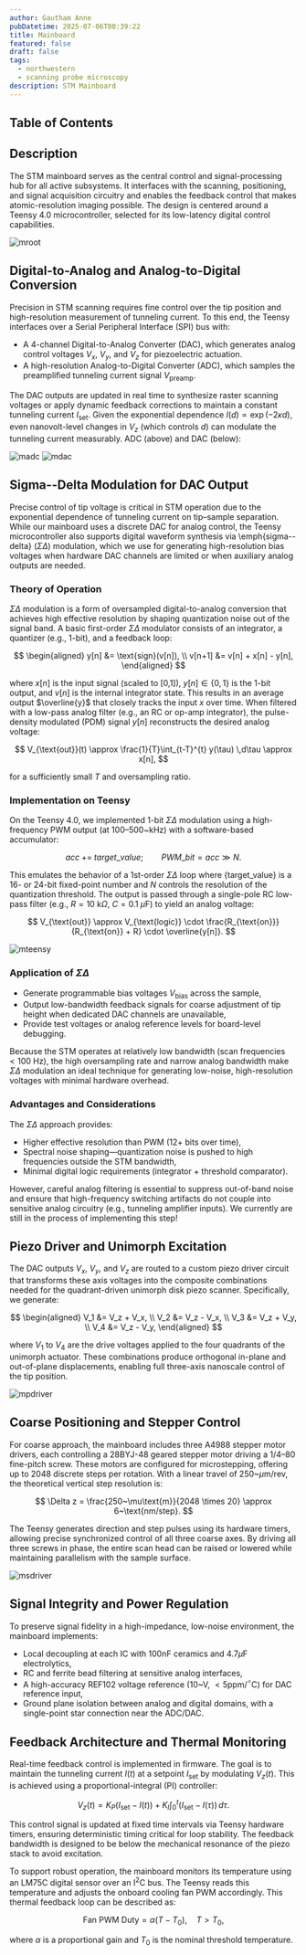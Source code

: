 ```yaml
---
author: Gautham Anne
pubDatetime: 2025-07-06T00:39:22
title: Mainboard
featured: false
draft: false
tags:
  - northwestern
  - scanning probe microscopy
description: STM Mainboard
---
```


## Table of Contents

## Description

The STM mainboard serves as the central control and signal-processing hub for all active subsystems. It interfaces with the scanning, positioning, and signal acquisition circuitry and enables the feedback control that makes atomic-resolution imaging possible. The design is centered around a Teensy 4.0 microcontroller, selected for its low-latency digital control capabilities.

![mroot](@assets/images/stm-7_11_2025_IMAGES/mroot.png)

## Digital-to-Analog and Analog-to-Digital Conversion

Precision in STM scanning requires fine control over the tip position and high-resolution measurement of tunneling current. To this end, the Teensy interfaces over a Serial Peripheral Interface (SPI) bus with:

- A 4-channel Digital-to-Analog Converter (DAC), which generates analog control voltages $V_x$, $V_y$, and $V_z$ for piezoelectric actuation.
- A high-resolution Analog-to-Digital Converter (ADC), which samples the preamplified tunneling current signal $V_{\text{preamp}}$.

The DAC outputs are updated in real time to synthesize raster scanning voltages or apply dynamic feedback corrections to maintain a constant tunneling current $I_{\text{set}}$. Given the exponential dependence $I(d) \propto \exp(-2\kappa d)$, even nanovolt-level changes in $V_z$ (which controls $d$) can modulate the tunneling current measurably. ADC (above) and DAC (below):

![madc](@assets/images/stm-7_11_2025_IMAGES/madc.png)
![mdac](@assets/images/stm-7_11_2025_IMAGES/mdac.png)

## Sigma--Delta Modulation for DAC Output

Precise control of tip voltage is critical in STM operation due to the exponential dependence of tunneling current on tip–sample separation. While our mainboard uses a discrete DAC for analog control, the Teensy microcontroller also supports digital waveform synthesis via \emph{sigma--delta} ($\Sigma\Delta$) modulation, which we use for generating high-resolution bias voltages when hardware DAC channels are limited or when auxiliary analog outputs are needed.

### Theory of Operation

$\Sigma\Delta$ modulation is a form of oversampled digital-to-analog conversion that achieves high effective resolution by shaping quantization noise out of the signal band. A basic first-order $\Sigma\Delta$ modulator consists of an integrator, a quantizer (e.g., 1-bit), and a feedback loop:

$$
\begin{aligned}
y[n] &= \text{sign}(v[n]), \\
v[n+1] &= v[n] + x[n] - y[n],
\end{aligned}
$$

where $x[n]$ is the input signal (scaled to [0,1]), $y[n] \in \{0,1\}$ is the 1-bit output, and $v[n]$ is the internal integrator state. This results in an average output $\overline{y}$ that closely tracks the input $x$ over time. When filtered with a low-pass analog filter (e.g., an RC or op-amp integrator), the pulse-density modulated (PDM) signal $y[n]$ reconstructs the desired analog voltage:

$$
V_{\text{out}}(t) \approx \frac{1}{T}\int_{t-T}^{t} y(\tau) \,d\tau \approx x[n],
$$

for a sufficiently small $T$ and oversampling ratio.

### Implementation on Teensy

On the Teensy 4.0, we implemented 1-bit $\Sigma\Delta$ modulation using a high-frequency PWM output (at 100–500~kHz) with a software-based accumulator:

$$
{acc} \;+=\; {target\_value}; \qquad {PWM\_bit} = {acc} \gg N.
$$

This emulates the behavior of a 1st-order $\Sigma\Delta$ loop where {target_value} is a 16- or 24-bit fixed-point number and $N$ controls the resolution of the quantization threshold. The output is passed through a single-pole RC low-pass filter (e.g., $R=10~\text{k}\Omega$, $C=0.1~\mu$F) to yield an analog voltage:

$$
V_{\text{out}} \approx V_{\text{logic}} \cdot \frac{R_{\text{on}}}{R_{\text{on}} + R} \cdot \overline{y[n]}.
$$

![mteensy](@assets/images/stm-7_11_2025_IMAGES/mteensy.png)

### Application of $\Sigma\Delta$

- Generate programmable bias voltages $V_{\text{bias}}$ across the sample,
- Output low-bandwidth feedback signals for coarse adjustment of tip height when dedicated DAC channels are unavailable,
- Provide test voltages or analog reference levels for board-level debugging.

Because the STM operates at relatively low bandwidth (scan frequencies $<100$ Hz), the high oversampling rate and narrow analog bandwidth make $\Sigma\Delta$ modulation an ideal technique for generating low-noise, high-resolution voltages with minimal hardware overhead.

### Advantages and Considerations

The $\Sigma\Delta$ approach provides:

- Higher effective resolution than PWM (12+ bits over time),
- Spectral noise shaping—quantization noise is pushed to high frequencies outside the STM bandwidth,
- Minimal digital logic requirements (integrator + threshold comparator).

However, careful analog filtering is essential to suppress out-of-band noise and ensure that high-frequency switching artifacts do not couple into sensitive analog circuitry (e.g., tunneling amplifier inputs). We currently are still in the process of implementing this step!

## Piezo Driver and Unimorph Excitation

The DAC outputs $V_x$, $V_y$, and $V_z$ are routed to a custom piezo driver circuit that transforms these axis voltages into the composite combinations needed for the quadrant-driven unimorph disk piezo scanner. Specifically, we generate:

$$
\begin{aligned}
V_1 &= V_z + V_x, \\
V_2 &= V_z - V_x, \\
V_3 &= V_z + V_y, \\
V_4 &= V_z - V_y,
\end{aligned}
$$

where $V_1$ to $V_4$ are the drive voltages applied to the four quadrants of the unimorph actuator. These combinations produce orthogonal in-plane and out-of-plane displacements, enabling full three-axis nanoscale control of the tip position.

![mpdriver](@assets/images/stm-7_11_2025_IMAGES/mpdriver.png)

## Coarse Positioning and Stepper Control

For coarse approach, the mainboard includes three A4988 stepper motor drivers, each controlling a 28BYJ-48 geared stepper motor driving a $1/4$–80 fine-pitch screw. These motors are configured for microstepping, offering up to 2048 discrete steps per rotation. With a linear travel of 250~$\mu$m/rev, the theoretical vertical step resolution is:

$$
\Delta z = \frac{250~\mu\text{m}}{2048 \times 20} \approx 6~\text{nm/step}.
$$

The Teensy generates direction and step pulses using its hardware timers, allowing precise synchronized control of all three coarse axes. By driving all three screws in phase, the entire scan head can be raised or lowered while maintaining parallelism with the sample surface.

![msdriver](@assets/images/stm-7_11_2025_IMAGES/msdriver.png)

## Signal Integrity and Power Regulation

To preserve signal fidelity in a high-impedance, low-noise environment, the mainboard implements:

- Local decoupling at each IC with 100nF ceramics and 4.7$\mu$F electrolytics,
- RC and ferrite bead filtering at sensitive analog interfaces,
- A high-accuracy REF102 voltage reference (10~V, $<5$ppm/$^\circ$C) for DAC reference input,
- Ground plane isolation between analog and digital domains, with a single-point star connection near the ADC/DAC.

## Feedback Architecture and Thermal Monitoring

Real-time feedback control is implemented in firmware. The goal is to maintain the tunneling current $I(t)$ at a setpoint $I_{\text{set}}$ by modulating $V_z(t)$. This is achieved using a proportional-integral (PI) controller:

$$
V_z(t) = K_P \big(I_{\text{set}} - I(t)\big) + K_I \int_0^t \big(I_{\text{set}} - I(\tau)\big) \, d\tau.
$$

This control signal is updated at fixed time intervals via Teensy hardware timers, ensuring deterministic timing critical for loop stability. The feedback bandwidth is designed to be below the mechanical resonance of the piezo stack to avoid excitation.

To support robust operation, the mainboard monitors its temperature using an LM75C digital sensor over an I$^2$C bus. The Teensy reads this temperature and adjusts the onboard cooling fan PWM accordingly. This thermal feedback loop can be described as:

$$
\text{Fan PWM Duty} = \alpha (T - T_0), \quad T > T_0,
$$

where $\alpha$ is a proportional gain and $T_0$ is the nominal threshold temperature.
